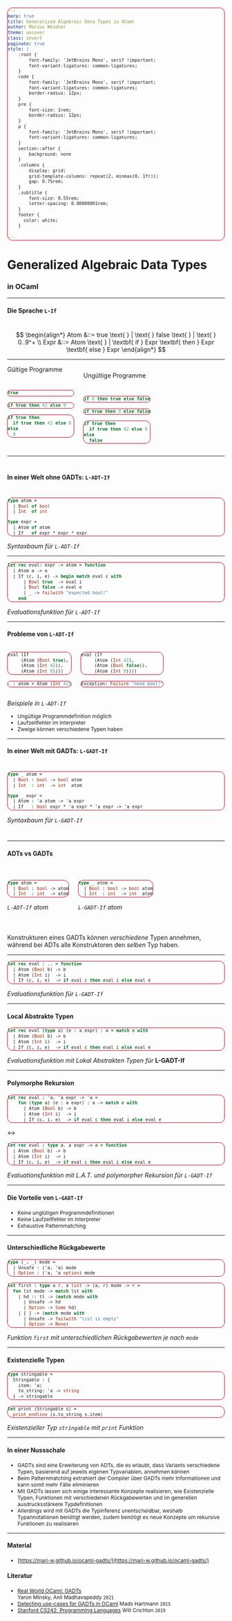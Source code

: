 ```yaml
---
marp: true
title: Generalized Algebraic Data Types in OCaml
author: Marius Weidner
theme: uncover
class: invert
paginate: true
style: |
    :root {
        font-family: 'JetBrains Mono', serif !important;
        font-variant-ligatures: common-ligatures;
    }
    code {
        font-family: 'JetBrains Mono', serif !important;
        font-variant-ligatures: common-ligatures;
        border-radius: 12px;
    }
    pre {
        font-size: 1rem;
        border-radius: 12px;
    }
    p {
        font-family: 'JetBrains Mono', serif !important;
        font-variant-ligatures: common-ligatures;
    }
    section::after {
        background: none
    }
    .columns {
        display: grid;
        grid-template-columns: repeat(2, minmax(0, 1fr));
        gap: 0.75rem;
    }
    .subtitle {
        font-size: 0.55rem;
        letter-spacing: 0.00000001rem;
    }
    footer {
      color: white;
    }
    
---
```


<!-- _paginate: false -->
<!-- _footer: Marius Weidner ‒ Lehrstuhl für Programmiersprachen ‒ Proseminar '22 -->

# Generalized Algebraic Data Types
### in OCaml

---

#### Die Sprache `L-If`

#
#

$$
\begin{align*}
Atom &::= true \text{ } | \text{ } false \text{ } | \text{ } 0..9^+ \\
Expr &::= Atom \text{ } | \textbf{ if } Expr \textbf{ then } Expr \textbf{ else } Expr
\end{align*}
$$

---

<style scoped> 
pre {  
  font-size: 0.8rem;
}
div.error > pre {
  font-size: 0.75rem;
  border: 0.1rem;
  border-color: #B00020;
  border-style: solid;
  border-radius: 12px;
}
</style>
<div class="columns">
<div>
Gültige Programme

#
#

```ocaml
true                     
```
```ocaml
if true then 42 else 0   
```
```ocaml
if true then 
  if true then 42 else 0 
else 
  0
```
</div>
<div class="error">

Ungültige Programme

#
#

```ocaml
if 0 then true else false
```
```ocaml
if true then 0 else false
```
```ocaml
if true then 
  if true then 42 else 0
else
  false
```

</div>
</div>

---

#

#### In einer Welt ohne GADTs: `L-ADT-If`

# 

<style scoped> pre {  font-size: 1rem; }
</style>

```ocaml
type atom =
  | Bool of bool
  | Int  of int

type expr =
  | Atom of atom
  | If   of expr * expr * expr
```

_<p class="subtitle">Syntaxbaum für `L-ADT-If`</p>_

---

```ocaml
let rec eval: expr -> atom = function
  | Atom a -> a
  | If (c, i, e) -> begin match eval c with
      | Bool true  -> eval i
      | Bool false -> eval e
      | _ -> failwith "expected bool!"
    end
```

_<p class="subtitle">Evaluationsfunktion für `L-ADT-If`</p>_

---

#### Probleme von `L-ADT-If`

<style scoped> pre { font-size: 0.7rem; }
</style>
<div class="columns">
<div>

```ocaml
eval (If 
     (Atom (Bool true),
     (Atom (Int 42)),
     (Atom (Int 0))))
```

```ocaml
- : atom = Atom (Int 42)
```

</div><div>

```ocaml
eval (If 
     (Atom (Int 42),
     (Atom (Bool false)),
     (Atom (Int 0))))
```
```ocaml
Exception: Failure "need bool!"
```

</div>
</div>

_<p class="subtitle">Beispiele in `L-ADT-If`</p>_

- Ungültige Programmdefinition möglich
- Laufzeitfehler im Interpreter
- Zweige können verschiedene Typen haben

---

#### In einer Welt mit GADTs: `L-GADT-If`

#

<style scoped> pre { font-size: 0.9rem; }
</style>

```ocaml
type _ atom =
  | Bool : bool -> bool atom
  | Int  : int  -> int  atom

type _ expr =
  | Atom : 'a atom -> 'a expr
  | If   : bool expr * 'a expr * 'a expr -> 'a expr
```

_<p class="subtitle">Syntaxbaum für `L-GADT-If`</p>_

# 

---

#### ADTs vs GADTs

#

<style scoped> pre { font-size: 0.7rem; } 
</style>
<div class="columns">
<div>

```ocaml
type atom =
  | Bool : bool -> atom
  | Int  : int  -> atom
```
_<p class="subtitle">`L-ADT-If` atom</p>_
</div>
<div>

```ocaml
type _ atom =
  | Bool : bool -> bool atom
  | Int  : int  -> int  atom
```
_<p class="subtitle">`L-GADT-If` atom</p>_
</div>
</div>


#

Konstrukturen eines GADTs können _verschiedene_ Typen annehmen, während bei ADTs alle Konstruktoren den _selben_ Typ haben.

--- 

<style scoped>  pre { font-size: 0.85rem; }
</style>

```ocaml
let rec eval : .. = function
  | Atom (Bool b) -> b
  | Atom (Int i)  -> i
  | If (c, i, e)  -> if eval c then eval i else eval e
```

_<p class="subtitle">Evaluationsfunktion für `L-GADT-If`</p>_

---

#### Local Abstrakte Typen

<style scoped>  
pre { 
  font-size: 0.85rem;
  border: 0.1rem;
  border-color: #B00020;
  border-style: solid;
  border-radius: 12px;
} 
</style>

```ocaml
let rec eval (type a) (e : a expr) : a = match e with
  | Atom (Bool b) -> b
  | Atom (Int i)  -> i
  | If (c, i, e)  -> if eval c then eval i else eval e
```

_<p class="subtitle">Evaluationsfunktion mit Lokal Abstrakten Typen für_ **L-GADT-If**</p>

---

#### Polymorphe Rekursion

<style scoped>  pre { font-size: 0.75rem; }
</style>

```ocaml
let rec eval : 'a. 'a expr -> 'a = 
    fun (type a) (e : a expr) : a -> match e with
      | Atom (Bool b) -> b
      | Atom (Int i)  -> i
      | If (c, i, e)  -> if eval c then eval i else eval e
```

<->

```ocaml
let rec eval : type a. a expr -> a = function
  | Atom (Bool b) -> b
  | Atom (Int i)  -> i
  | If (c, i, e)  -> if eval c then eval i else eval e   
```

_<p class="subtitle">Evaluationsfunktion mit L.A.T. und polymorpher Rekursion für `L-GADT-If`</p>_


---

#### Die Vorteile von `L-GADT-If`


- Keine unglütigen Programmdefinitionen
- Keine Laufzeitfehler im Interpreter
- Exhaustive Patternmatching

---

#### Unterschiedliche Rückgabewerte

<style scoped>  pre { font-size: 0.75rem;  }
</style>

```ocaml
type (_, _) mode = 
  | Unsafe : ('a, 'a) mode
  | Option : ('a, 'a option) mode
```

```ocaml
let first : type a r. a list -> (a, r) mode -> r = 
  fun lst mode -> match lst with
    | hd :: tl -> (match mode with
      | Unsafe -> hd
      | Option -> Some hd)
    | [ ] -> (match mode with
      | Unsafe -> failwith "list is empty"
      | Option -> None)
```
_<p class="subtitle">Funktion `first` mit unterschiedlichen Rückgabewerten je nach `mode`</p>_

---

#### Existenzielle Typen

```ocaml
type stringable =                          
  Stringable : { 
    item: 'a; 
    to_string: 'a -> string 
  } -> stringable
```
```ocaml
let print (Stringable s) = 
  print_endline (s.to_string s.item)       
```
_<p class="subtitle">Existenzieller Typ `stringable` mit `print` Funktion</p>_

---
#### In einer Nussschale

<style scoped>  li { font-size: 0.75rem; letter-spacing: 0.00000001rem; }
</style>

- GADTs sind eine Erweiterung von ADTs, die es erlaubt, dass Variants verschiedene Typen, basierend auf jeweils eigenen Typvariablen, annehmen können
- Beim Patternmatching extrahiert der Compiler über GADTs mehr Informationen und kann somit mehr Fälle eliminieren
- Mit GADTs lassen sich einige interessante Konzepte realisieren, wie Existenzielle Typen, Funktionen mit verschiedenen Rückgabewerten und im generellen ausdrucksstärkere Typdefinitionen
- Allerdings wird mit GADTs die Typinferenz unentscheidbar, weshalb Typannotationen benötigt werden, zudem benötigt es neue Konzepte um rekursive Funktionen zu realisieren

---
#### Material

- [https://mari-w.github.io/ocaml-gadts/](https://mari-w.github.io/ocaml-gadts/)

#### Literatur
- [Real World OCaml: GADTs](https://dev.realworldocaml.org/gadts.html) <br> Yaron Minsky, Anil Madhavapeddy `2021`
- [Detecting use-cases for GADTs in OCaml](https://blog.mads-hartmann.com/ocaml/2015/01/05/gadt-ocaml.html) Mads Hartmann   `2015`
- [Stanford CS242: Programming Languages](https://stanford-cs242.github.io/assets/slides/04.2-polymorphism-existential.pdf)
Will Crichton `2019`